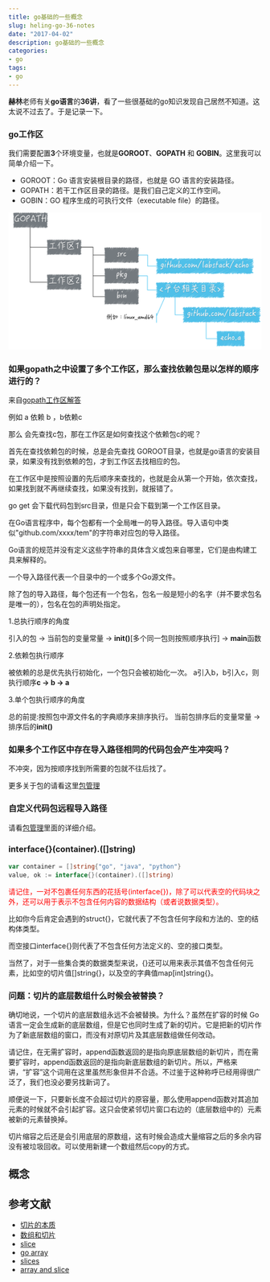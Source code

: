 ```yaml
---
title: go基础的一些概念
slug: heling-go-36-notes
date: "2017-04-02"
description: go基础的一些概念
categories:
- go
tags:
- go
---
```


**赫林**老师有关**go语言**的**36讲**，看了一些很基础的go知识发现自己居然不知道。这太说不过去了。于是记录一下。
<!--more-->

### go工作区
我们需要配置**3**个环境变量，也就是**GOROOT**、**GOPATH** 和 **GOBIN**。这里我可以简单介绍一下。

- GOROOT：Go 语言安装根目录的路径，也就是 GO 语言的安装路径。
- GOPATH：若干工作区目录的路径。是我们自己定义的工作空间。
- GOBIN：GO 程序生成的可执行文件（executable file）的路径。

![gopath](images/gopath.png)

### 如果gopath之中设置了多个工作区，那么查找依赖包是以怎样的顺序进行的？
来自[gopath工作区解答](https://cloud.tencent.com/developer/article/1339789)

例如 a 依赖 b ，b依赖c 

那么 会先查找c包，那在工作区是如何查找这个依赖包c的呢？

首先在查找依赖包的时候，总是会先查找 GOROOT目录，也就是go语言的安装目录，如果没有找到依赖的包，才到工作区去找相应的包。

在工作区中是按照设置的先后顺序来查找的，也就是会从第一个开始，依次查找，如果找到就不再继续查找，如果没有找到，就报错了。

go get 会下载代码包到src目录，但是只会下载到第一个工作区目录。

在Go语言程序中，每个包都有一个全局唯一的导入路径。导入语句中类似"github.com/xxxx/tem"的字符串对应包的导入路径。

Go语言的规范并没有定义这些字符串的具体含义或包来自哪里，它们是由构建工具来解释的。

一个导入路径代表一个目录中的一个或多个Go源文件。

除了包的导入路径，每个包还有一个包名，包名一般是短小的名字（并不要求包名是唯一的），包名在包的声明处指定。

1.总执行顺序的角度

引入的包 -> 当前包的变量常量 -> **init()**[多个同一包则按照顺序执行] -> **main**函数

2.依赖包执行顺序

被依赖的总是优先执行初始化，一个包只会被初始化一次。
a引入b，b引入c，则执行顺序**c -> b -> a**

3.单个包执行顺序的角度

总的前提:按照包中源文件名的字典顺序来排序执行。
当前包排序后的变量常量 -> 排序后的**init()**

### 如果多个工作区中存在导入路径相同的代码包会产生冲突吗？
不冲突，因为按顺序找到所需要的包就不往后找了。

更多关于包的请看这里[包管理](https://github.com/hyper0x/go_command_tutorial/blob/master/0.3.md)

### 自定义代码包远程导入路径
请看[包管理](https://github.com/hyper0x/go_command_tutorial/blob/master/0.3.md)里面的详细介绍。

### interface{}(container).([]string)
```go
var container = []string{"go", "java", "python"}
value, ok := interface{}(container).([]string)
```
<font color=red>请记住，一对不包裹任何东西的花括号(interface{})，除了可以代表空的代码块之外，还可以用于表示不包含任何内容的数据结构（或者说数据类型）。</font>

比如你今后肯定会遇到的struct{}，它就代表了不包含任何字段和方法的、空的结构体类型。

而空接口interface{}则代表了不包含任何方法定义的、空的接口类型。

当然了，对于一些集合类的数据类型来说，{}还可以用来表示其值不包含任何元素，比如空的切片值[]string{}，以及空的字典值map[int]string{}。

### 问题：切片的底层数组什么时候会被替换？

确切地说，一个切片的底层数组永远不会被替换。为什么？虽然在扩容的时候 Go 语言一定会生成新的底层数组，但是它也同时生成了新的切片。它是把新的切片作为了新底层数组的窗口，而没有对原切片及其底层数组做任何改动。

请记住，在无需扩容时，append函数返回的是指向原底层数组的新切片，而在需要扩容时，append函数返回的是指向新底层数组的新切片。所以，严格来讲，“扩容”这个词用在这里虽然形象但并不合适。不过鉴于这种称呼已经用得很广泛了，我们也没必要另找新词了。

顺便说一下，只要新长度不会超过切片的原容量，那么使用append函数对其追加元素的时候就不会引起扩容。这只会使紧邻切片窗口右边的（底层数组中的）元素被新的元素替换掉。

切片缩容之后还是会引用底层的原数组，这有时候会造成大量缩容之后的多余内容没有被垃圾回收。可以使用新建一个数组然后copy的方式。

## 概念

## 参考文献
- [切片的本质](https://blog.go-zh.org/go-slices-usage-and-internals)
- [数组和切片](http://www.cnblogs.com/hustcat/p/4002707.html)
- [slice](http://blog.wuxu92.com/array-and-slice-in-golang/)
- [go array](https://golang.org/doc/effective_go.html#arrays)
- [slices](https://gobyexample.com/slices)
- [array and slice](https://golang.org/doc/effective_go.html#arrays)

